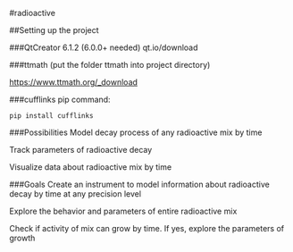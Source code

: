 #radioactive

##Setting up the project

###QtCreator 6.1.2 (6.0.0+ needed)
qt.io/download

###ttmath
(put the folder ttmath into project directory)

https://www.ttmath.org/_download

###cufflinks
pip command:

```pip install cufflinks```

###Possibilities
Model decay process of any radioactive mix by time

Track parameters of radioactive decay

Visualize data about radioactive mix by time

###Goals
Create an instrument to model information about radioactive decay by time at any precision level

Explore the behavior and parameters of entire radioactive mix

Check if activity of mix can grow by time. If yes, explore the parameters of growth
